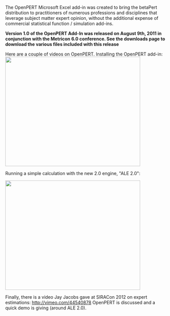 The OpenPERT Microsoft Excel add-in was created to bring the betaPert distribution to practitioners of numerous professions and disciplines that leverage subject matter expert opinion, without the additional expense of commercial statistical function / simulation add-ins.

**Version 1.0 of the OpenPERT Add-In was released on August 9th, 2011 in conjunction with the Metricon 6.0 conference. See the downloads page to download the various files included with this release**

Here are a couple of videos on OpenPERT.
Installing the OpenPERT add-in:
<a href='http://www.youtube.com/watch?feature=player_embedded&v=tuQmnBtC0Xo' target='_blank'><img src='http://img.youtube.com/vi/tuQmnBtC0Xo/0.jpg' width='425' height=344 /></a>

Running a simple calculation with the new 2.0 engine, "ALE 2.0":

<a href='http://www.youtube.com/watch?feature=player_embedded&v=ZhqCJoGf2Sk' target='_blank'><img src='http://img.youtube.com/vi/ZhqCJoGf2Sk/0.jpg' width='425' height=344 /></a>

Finally, there is a video Jay Jacobs gave at SIRACon 2012 on expert estimations: http://vimeo.com/44540878 OpenPERT is discussed and a quick demo is giving (around ALE 2.0).